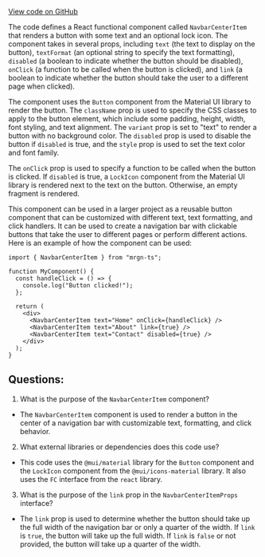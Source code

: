 [View code on GitHub](https://github.com/mrgnlabs/mrgn-ts/apps/marginfi-v2-ui/src/components/Navbar/NavbarCenterItem.tsx)

The code defines a React functional component called `NavbarCenterItem` that renders a button with some text and an optional lock icon. The component takes in several props, including `text` (the text to display on the button), `textFormat` (an optional string to specify the text formatting), `disabled` (a boolean to indicate whether the button should be disabled), `onClick` (a function to be called when the button is clicked), and `link` (a boolean to indicate whether the button should take the user to a different page when clicked).

The component uses the `Button` component from the Material UI library to render the button. The `className` prop is used to specify the CSS classes to apply to the button element, which include some padding, height, width, font styling, and text alignment. The `variant` prop is set to "text" to render a button with no background color. The `disabled` prop is used to disable the button if `disabled` is true, and the `style` prop is used to set the text color and font family.

The `onClick` prop is used to specify a function to be called when the button is clicked. If `disabled` is true, a `LockIcon` component from the Material UI library is rendered next to the text on the button. Otherwise, an empty fragment is rendered.

This component can be used in a larger project as a reusable button component that can be customized with different text, text formatting, and click handlers. It can be used to create a navigation bar with clickable buttons that take the user to different pages or perform different actions. Here is an example of how the component can be used:

```
import { NavbarCenterItem } from "mrgn-ts";

function MyComponent() {
  const handleClick = () => {
    console.log("Button clicked!");
  };

  return (
    <div>
      <NavbarCenterItem text="Home" onClick={handleClick} />
      <NavbarCenterItem text="About" link={true} />
      <NavbarCenterItem text="Contact" disabled={true} />
    </div>
  );
}
```

## Questions:

1.  What is the purpose of the `NavbarCenterItem` component?

- The `NavbarCenterItem` component is used to render a button in the center of a navigation bar with customizable text, formatting, and click behavior.

2. What external libraries or dependencies does this code use?

- This code uses the `@mui/material` library for the `Button` component and the `LockIcon` component from the `@mui/icons-material` library. It also uses the `FC` interface from the `react` library.

3. What is the purpose of the `link` prop in the `NavbarCenterItemProps` interface?

- The `link` prop is used to determine whether the button should take up the full width of the navigation bar or only a quarter of the width. If `link` is `true`, the button will take up the full width. If `link` is `false` or not provided, the button will take up a quarter of the width.
